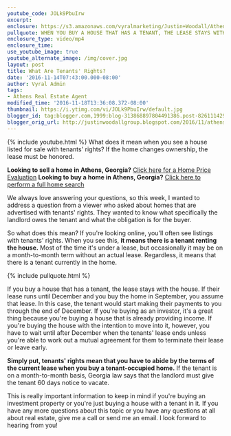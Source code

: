 ```yaml
---
youtube_code: JOLk9PbuIrw
excerpt:
enclosure: https://s3.amazonaws.com/vyralmarketing/Justin+Woodall/Athens+Real+Estate+Agent-+How+Tenants%2527+Rights+Affect+You+as+a+Buyer.mp4
pullquote: WHEN YOU BUY A HOUSE THAT HAS A TENANT, THE LEASE STAYS WITH THE HOUSE.
enclosure_type: video/mp4
enclosure_time:
use_youtube_image: true
youtube_alternate_image: /img/cover.jpg
layout: post
title: What Are Tenants' Rights?
date: '2016-11-14T07:43:00.000-08:00'
author: Vyral Admin
tags:
- Athens Real Estate Agent
modified_time: '2016-11-18T13:36:08.372-08:00'
thumbnail: https://i.ytimg.com/vi/JOLk9PbuIrw/default.jpg
blogger_id: tag:blogger.com,1999:blog-313868897804491386.post-826111429483990623
blogger_orig_url: http://justinwoodallgroup.blogspot.com/2016/11/athens-real-estate-agent-how-tenants.html
---
```

{% include youtube.html %}
What does it mean when you see a house listed for sale with tenants' rights? If the home changes ownership, the lease must be honored.

**Looking to sell a home in Athens, Georgia?** <a href="http://www.myathenshomevalue.com/" target="_blank">Click here for a Home Price  Evaluation</a>
**Looking to buy a home in Athens, Georgia?** <a href="http://www.athensareahomesearch.com/" target="_blank">Click here to perform a full home search</a>

We always love answering your questions, so this week, I wanted to address a question from a viewer who asked about homes that are advertised with tenants' rights. They wanted to know what specifically the landlord owes the tenant and what the obligation is for the buyer.

So what does this mean? If you're looking online, you'll often see listings with tenants' rights. When you see this, **it means there is a tenant renting the house.** Most of the time it's under a lease, but occasionally it may be on a month-to-month term without an actual lease. Regardless, it means that there is a tenant currently in the home.

{% include pullquote.html %}

If you buy a house that has a tenant, the lease stays with the house. If their lease runs until December and you buy the home in September, you assume that lease. In this case, the tenant would start making their payments to you through the end of December. If you're buying as an investor, it's a great thing because you're buying a house that is already providing income. If you're buying the house with the intention to move into it, however, you have to wait until after December when the tenants' lease ends unless you're able to work out a mutual agreement for them to terminate their lease or leave early.

**Simply put, tenants' rights mean that you have to abide by the terms of the current lease when you buy a tenant-occupied home.** If the tenant is on a month-to-month basis, Georgia law says that the landlord must give the tenant 60 days notice to vacate.

This is really important information to keep in mind if you're buying an investment property or you're just buying a house with a tenant in it. If you have any more questions about this topic or you have any questions at all about real estate, give me a call or send me an email. I look forward to hearing from you!

